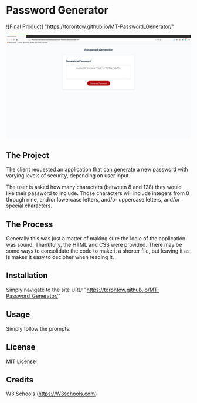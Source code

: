 # Password Generator

![Final Product] "https://torontow.github.io/MT-Password_Generator/"

![Screenshot](screenshot.png)

## The Project

The client requested an application that can generate a new password with varying levels of security, depending on user input.

The user is asked how many characters (between 8 and 128) they would like their password to include. Those characters will include integers from 0 through nine, and/or lowercase letters, and/or uppercase letters, and/or special characters. 

## The Process

Generally this was just a matter of making sure the logic of the application was sound. Thankfully, the HTML and CSS were provided. There may be some ways to consolidate the code to make it a shorter file, but leaving it as is makes it easy to decipher when reading it.

## Installation

Simply navigate to the site URL: "https://torontow.github.io/MT-Password_Generator/"

## Usage

Simply follow the prompts.

## License

MIT License

## Credits

W3 Schools (https://W3schools.com)


